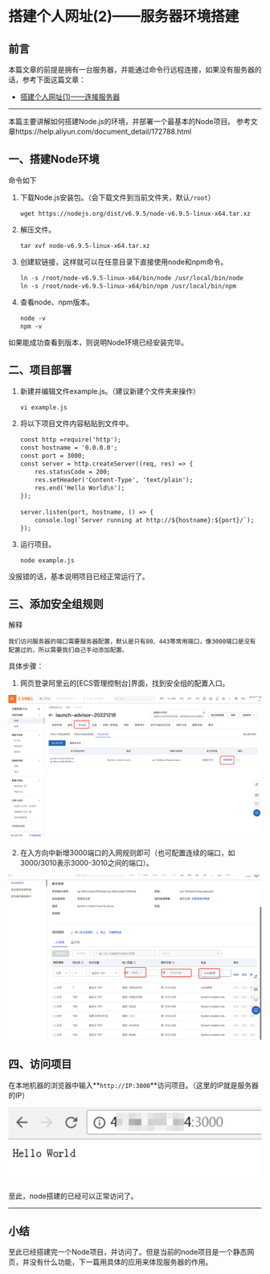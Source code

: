 # 搭建个人网址(2)——服务器环境搭建

## 前言

本篇文章的前提是拥有一台服务器，并能通过命令行远程连接，如果没有服务器的话，参考下面这篇文章：

- [搭建个人网址(1)——连接服务器](搭建个人网址(1)——连接服务器.md)

---

本篇主要讲解如何搭建Node.js的环境，并部署一个最基本的Node项目。 参考文章https://help.aliyun.com/document_detail/172788.html


## 一、搭建Node环境
命令如下

1. 下载Node.js安装包。（会下载文件到当前文件夹，默认`/root`）

    ```
    wget https://nodejs.org/dist/v6.9.5/node-v6.9.5-linux-x64.tar.xz
    ```

2. 解压文件。

    ```
    tar xvf node-v6.9.5-linux-x64.tar.xz
    ```

3. 创建软链接，这样就可以在任意目录下直接使用node和npm命令。

    ```
    ln -s /root/node-v6.9.5-linux-x64/bin/node /usr/local/bin/node
    ln -s /root/node-v6.9.5-linux-x64/bin/npm /usr/local/bin/npm
    ```

4. 查看node、npm版本。

    ```
    node -v
    npm -v
    ```

如果能成功查看到版本，则说明Node环境已经安装完毕。

## 二、项目部署

1. 新建并编辑文件example.js。（建议新建个文件夹来操作）

    ```
    vi example.js
    ```

2. 将以下项目文件内容粘贴到文件中。

    ```
    const http =require('http');
    const hostname = '0.0.0.0';
    const port = 3000;
    const server = http.createServer((req, res) => {
        res.statusCode = 200;
        res.setHeader('Content-Type', 'text/plain');
        res.end('Hello World\n');
    });
    
    server.listen(port, hostname, () => {
        console.log(`Server running at http://${hostname}:${port}/`);
    });
    ```

3. 运行项目。

    ```
    node example.js
    ```

没报错的话，基本说明项目已经正常运行了。

## 三、添加安全组规则

解释

   `我们访问服务器的端口需要服务器配置，默认是只有80、443等常用端口，像3000端口是没有配置过的，所以需要我们自己手动添加配置。`

具体步骤：

1. 网页登录阿里云的[ECS管理控制台]界面，找到安全组的配置入口。

![avatar](pic/服务器搭建-添加安全组1.png)

2. 在入方向中新增3000端口的入网规则即可（也可配置连续的端口，如3000/3010表示3000-3010之间的端口）。

![avatar](pic/服务器搭建-添加安全组2.png)

## 四、访问项目

在本地机器的浏览器中输入**`http://IP:3000`**访问项目。（这里的IP就是服务器的IP）

![avatar](pic/服务器搭建-访问项目.png)

至此，node搭建的已经可以正常访问了。

---

## 小结

至此已经搭建完一个Node项目，并访问了。但是当前的node项目是一个静态网页，并没有什么功能，下一篇用具体的应用来体现服务器的作用。

